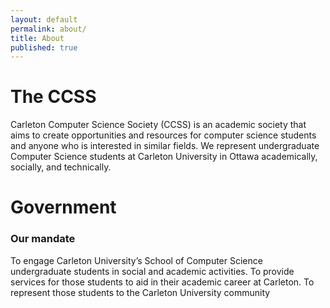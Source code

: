 ```yaml
---
layout: default
permalink: about/
title: About
published: true
---
```


<div class='content-wrap'>
  <h1>The CCSS</h1>

  <p>Carleton Computer Science Society (CCSS) is an academic society that aims to create opportunities and resources for computer science students and anyone who is interested in similar fields. We represent undergraduate Computer Science students at Carleton University in Ottawa academically, socially, and technically.</p>

  <h1>Government</h1>
  <h3>Our mandate</h3>
  <p>
To engage Carleton University’s School of Computer Science undergraduate students in social and academic activities.
To provide services for those students to aid in their academic career at Carleton. 
To represent those students to the Carleton University community
</p>
</div>
<!--As an academic society we are required to have a government structure. Links to all of this official documents ‘n stuff.
Constitution
Rules of Operation
Board of Directors
Meeting Minutes Folder-->
